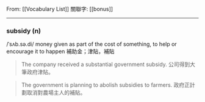 From: [[Vocabulary List]]
關聯字: [[bonus]]

---

### subsidy (n)
/ˈsʌb.sə.di/
money given as part of the cost of something, to help or encourage it to happen 
補助金；津貼，補貼

>The company received a substantial government subsidy. 
>公司得到大筆政府津貼。 

>The government is planning to abolish subsidies to farmers. 
>政府正計劃取消對農場主人的補貼。